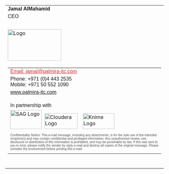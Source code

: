 <table class="ng-scope" cellspacing="0" cellpadding="0">
<tbody>
<tr> 
  <td colspan="2"><span class="ng-binding" style="font-family:Helvetica, Arial, sans-serif">
    <b> Jamal AlMahamid </b></span></td>
</tr>
<tr>
<td colspan="2"><span class="ng-binding ng-scope" style="font-family:Helvetica, Arial, sans-serif">CEO</span></td>
</tr>
<tr>
<td colspan="2">&nbsp;</td>
</tr>
<tr>
<td class="ng-scope" valign="left"><a class="ng-scope" href="http://palmira-itc.com/" target="_blank"><img src="https://palmira-itc.com/wp-content/uploads/2020/06/SVG-Large.svg" alt="Logo" width="170" height="100" border="0" /></a></td></tr>
<td valign="middle">
<table cellspacing="0" cellpadding="0">
<tbody>
<tr>
<td class="ng-scope"><span class="ng-binding" style="font-family:Helvetica, Arial, sans-serif"> <a href="mailto:jamal@palmira-itc.com" onMouseOver="this.style.color='#008CD1'" onMouseOut="this.style.color='#0D0D73'" style="color:#d0292d; ">Email: jamal@palmira-itc.com</a>
</tr>
<tr>
<td class="ng-scope"><span class="ng-binding" style="font-family:Helvetica, Arial, sans-serif">Phone: +971 (0)4 443 2535<br>Mobile: +971 50 552 1090 <span></td>
</tr>
<tr>
<td><a class="ng-scope" style="font-family:Helvetica, Arial, sans-serif" <a href="http://www.palmira-itc.com/" target="_blank"><span class="ng-binding">www.palmira-itc.com</span></a></td>
<tr>
  <td style="font-family:Helvetica, Arial, sans-serif"><br>In partnership with</br>
  <tr class="ng-scope">
<td><span class="ng-scope"><a href="https://www.softwareag.com/en_corporate.html" target="_blank"><img src="https://palmira-itc.com/wp-content/uploads/2020/06/SAG-Logo_2020_dark.svg" alt="SAG Logo" width="100" height="60" border="0" /></a>&nbsp;&nbsp;</span><span class="ng-scope"><a href="https://www.cloudera.com/" target="_blank"><img src="https://palmira-itc.com/wp-content/uploads/2020/06/Cloudera.svg" alt="Cloudera Logo" width="105" height="50" border="0" /></a>&nbsp;&nbsp;</span><span class="ng-scope"></a>&nbsp;&nbsp;</span><span class="ng-scope"></a></span><a href="https://www.knime.com/" target="_blank"><img src="https://palmira-itc.com/wp-content/uploads/2020/06/knime-SVG.svg" alt="Knime Logo" width="100" height="50" border="0" /></a>&nbsp;&nbsp;</span><span class="ng-scope"></td>
      <tr>
        <td height="70">
          <small style="font-family:Helvetica, Arial, sans-serif; font-size:10px; color:#4d4d4e;">Confidentiality Notice: This e-mail message, including any attachments, is for the sole use of the intended recipient(s) and may contain confidential and privileged information. Any unauthorized review, use, disclosure or distribution of this information is prohibited, and may be punishable by law. If this was sent to you in error, please notify the sender by reply e-mail and destroy all copies of the original message. Please consider the environment before printing this e-mail.</small>
</tr>
</tbody>
</table>
</td>
</tr>
<tr>
<td colspan="2">&nbsp;</td>
</tr>
</tbody>
</table>
